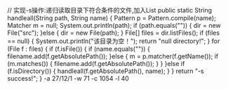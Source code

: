 // 实现-s操作:递归读取目录下符合条件的文件,加入List
    public static String handleall(String path, String name) {
        Pattern p = Pattern.compile(name);
        Matcher m = null;
        System.out.println(path);
        if (path.equals(""))
        {
            dir = new File("src");
        }else {
            dir = new File(path);
        }
        File[] files = dir.listFiles();
        if (files == null)
        {
            System.out.println("该目录为空！");
            return "null directory!";
        }
        for (File f : files)
        {
            if (f.isFile()) {
                if (name.equals(""))
                {
                    filename.add(f.getAbsolutePath());
                }else {
                    m = p.matcher(f.getName());
                    if (m.matches())
                    {
                        filename.add(f.getAbsolutePath());
                    }
                }
            }else if (f.isDirectory()) {
                handleall(f.getAbsolutePath(), name);
            }
        }
        return "-s success!";
    }
-a 27/12/1
-w 71
-c 1054
-l 40